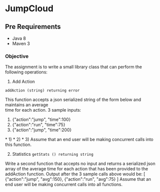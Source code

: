 # JumpCloud

## Pre Requirements
* Java 8
* Maven 3

### Objective
The assignment is to write a small library class that can perform the following operations:
1. Add Action 
   
```addAction (string) returning error```

   This function accepts a json serialized string of the form below and maintains an average  
   time for each action. 3 sample inputs:
<ol>
    <li>{"action":"jump", "time":100}</li>
    <li>{"action":"run", "time":75}</li>
    <li>{"action":"jump", "time":200}</li>
</ol> 
* 1) 
* 2) 
* 3) 
     Assume that an end user will be making concurrent calls into this function.

2. Statistics 
```getStats () returning string```
   
Write a second function that accepts no input and returns a serialized json array of the average time for each action that has been provided to the addAction function. Output after the 3 sample calls above would be:
   [ {"action":"jump", "avg":150}, {"action":"run", "avg":75} ]
Assume that an end user will be making concurrent calls into all functions.
